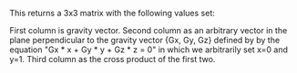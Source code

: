 This returns a 3x3 matrix with the following values set:

First column is gravity vector.
Second column as an arbitrary vector in the plane perpendicular to the gravity vector {Gx, Gy, Gz} defined by by the equation "Gx * x + Gy * y + Gz * z = 0" in which we arbitrarily set x=0 and y=1.
Third column as the cross product of the first two.
